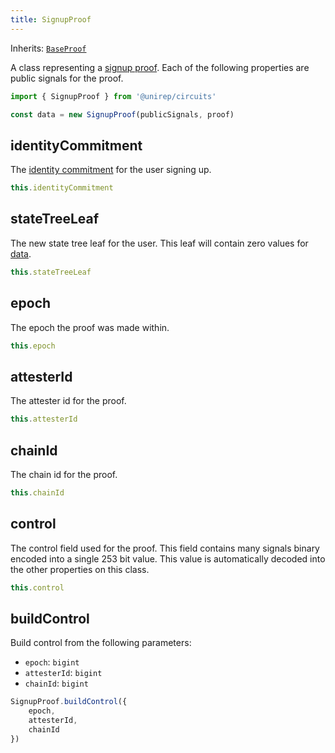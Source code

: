 ```yaml
---
title: SignupProof
---
```


Inherits: [`BaseProof`](base-proof)

A class representing a [signup proof](circuits#signup-proof). Each of the following properties are public signals for the proof.

```ts
import { SignupProof } from '@unirep/circuits'

const data = new SignupProof(publicSignals, proof)
```

## identityCommitment

The [identity commitment](https://semaphore.appliedzkp.org/docs/glossary#identity-commitment) for the user signing up.

```ts
this.identityCommitment
```

## stateTreeLeaf

The new state tree leaf for the user. This leaf will contain zero values for [data](../protocol/data.md).

```ts
this.stateTreeLeaf
```

## epoch

The epoch the proof was made within.

```ts
this.epoch
```

## attesterId

The attester id for the proof.

```ts
this.attesterId
```

## chainId

The chain id for the proof.

```ts
this.chainId
```

## control

The control field used for the proof. This field contains many signals binary encoded into a single 253 bit value. This value is automatically decoded into the other properties on this class.

```ts
this.control
```

## buildControl

Build control from the following parameters:
- `epoch`: `bigint`
- `attesterId`: `bigint`
- `chainId`: `bigint`

```ts
SignupProof.buildControl({
    epoch,
    attesterId,
    chainId
})
```
